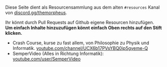 Diese Seite dient als Resourcensammlung aus dem alten `#resources` Kanal
von [discord.gg/themorpheus](https://discord.gg/themorpheus).

Ihr könnt durch Pull Requests auf Github eigene Resourcen hinzufügen.
<br>
**Um einfach Inhalte hinzuzufügen könnt einfach Oben rechts auf den Stift klicken.**

- Crash Course, kurse zu fast allem, von Philosophie zu Physik und
  Informatik. [youtube.com/channel/UCX6b17PVsYBQ0ip5gyeme-Q](https://www.youtube.com/channel/UCX6b17PVsYBQ0ip5gyeme-Q)
- SemperVideo (Alles in Richtung Informatik): [youtube.com/user/SemperVideo](https://www.youtube.com/user/SemperVideo)
